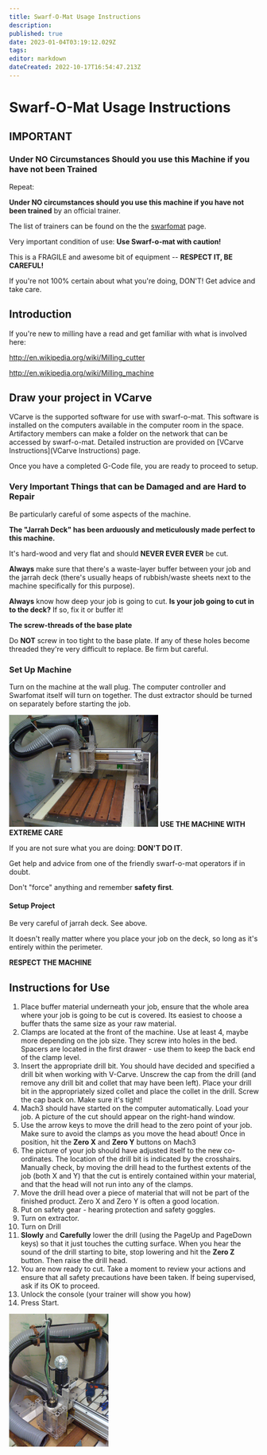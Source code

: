 ```yaml
---
title: Swarf-O-Mat Usage Instructions
description: 
published: true
date: 2023-01-04T03:19:12.029Z
tags: 
editor: markdown
dateCreated: 2022-10-17T16:54:47.213Z
---
```


# Swarf-O-Mat Usage Instructions

## IMPORTANT

### Under NO Circumstances Should you use this Machine if you have not been Trained

Repeat:

**Under NO circumstances should you use this machine if you have not been trained** by an official trainer.

The list of trainers can be found on the the [swarfomat](swarfomat) page.

Very important condition of use: **Use Swarf-o-mat with caution!**

This is a FRAGILE and awesome bit of equipment -- **RESPECT IT, BE CAREFUL!**

If you're not 100% certain about what you're doing, DON'T! Get advice and take care.

## Introduction

If you're new to milling have a read and get familiar with what is involved here:

<http://en.wikipedia.org/wiki/Milling_cutter>

<http://en.wikipedia.org/wiki/Milling_machine>

## Draw your project in VCarve

VCarve is the supported software for use with swarf-o-mat. This software is installed on the computers available in the computer room in the space. Artifactory members can make a folder on the network that can be accessed by swarf-o-mat. Detailed instruction are provided on [VCarve Instructions](VCarve Instructions) page.

Once you have a completed G-Code file, you are ready to proceed to setup.

### Very Important Things that can be Damaged and are Hard to Repair

Be particularly careful of some aspects of the machine.

**The "Jarrah Deck" has been arduously and meticulously made perfect to this machine.**

It's hard-wood and very flat and should **NEVER EVER EVER** be cut.

**Always** make sure that there's a waste-layer buffer between your job and the jarrah deck (there's usually heaps of rubbish/waste sheets next to the machine specifically for this purpose).

**Always** know how deep your job is going to cut. **Is your job going to cut in to the deck?** If so, fix it or buffer it!

**The screw-threads of the base plate**

Do **NOT** screw in too tight to the base plate. If any of these holes become threaded they're very difficult to replace. Be firm but careful.

### Set Up Machine

Turn on the machine at the wall plug. The computer controller and Swarfomat itself will turn on together. The dust extractor should be turned on separately before starting the job.

<img src="/projects/swarfomat_jarrahdeck.jpg" class="align-right" width="300" /> **USE THE MACHINE WITH EXTREME CARE**

If you are not sure what you are doing: **DON'T DO IT**.

Get help and advice from one of the friendly swarf-o-mat operators if in doubt.

Don't "force" anything and remember **safety first**.

#### Setup Project

Be very careful of jarrah deck. See above.

It doesn't really matter where you place your job on the deck, so long as it's entirely within the perimeter.

**RESPECT THE MACHINE**

## Instructions for Use

1.  Place buffer material underneath your job, ensure that the whole area where your job is going to be cut is covered. Its easiest to choose a buffer thats the same size as your raw material.
2.  Clamps are located at the front of the machine. Use at least 4, maybe more depending on the job size. They screw into holes in the bed. Spacers are located in the first drawer - use them to keep the back end of the clamp level.
3.  Insert the appropriate drill bit. You should have decided and specified a drill bit when working with V-Carve. Unscrew the cap from the drill (and remove any drill bit and collet that may have been left). Place your drill bit in the appropriately sized collet and place the collet in the drill. Screw the cap back on. Make sure it's tight!
4.  Mach3 should have started on the computer automatically. Load your job. A picture of the cut should appear on the right-hand window.
5.  Use the arrow keys to move the drill head to the zero point of your job. Make sure to avoid the clamps as you move the head about! Once in position, hit the **Zero X** and **Zero Y** buttons on Mach3
6.  The picture of your job should have adjusted itself to the new co-ordinates. The location of the drill bit is indicated by the crosshairs. Manually check, by moving the drill head to the furthest extents of the job (both X and Y) that the cut is entirely contained within your material, and that the head will not run into any of the clamps.
7.  Move the drill head over a piece of material that will not be part of the finished product. Zero X and Zero Y is often a good location.
8.  Put on safety gear - hearing protection and safety goggles.
9.  Turn on extractor.
10. Turn on Drill
11. **Slowly** and **Carefully** lower the drill (using the PageUp and PageDown keys) so that it just touches the cutting surface. When you hear the sound of the drill starting to bite, stop lowering and hit the **Zero Z** button. Then raise the drill head.
12. You are now ready to cut. Take a moment to review your actions and ensure that all safety precautions have been taken. If being supervised, ask if its OK to proceed.
13. Unlock the console (your trainer will show you how)
14. Press Start.

<img src="/projects/swarfomat_ducting.jpg" class="align-right" width="200" />
